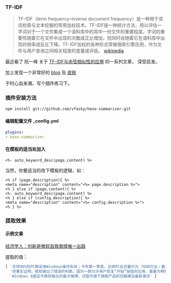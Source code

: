 
### TF-IDF

> TF-IDF（term frequency–inverse document frequency）是一种用于资讯检索与文本挖掘的常用加权技术。TF-IDF是一种统计方法，用以评估一字词对于一个文件集或一个语料库中的其中一份文件的重要程度。字词的重要性随着它在文件中出现的次数成正比增加，但同时会随着它在语料库中出现的频率成反比下降。TF-IDF加权的各种形式常被搜索引擎应用，作为文件与用户查询之间相关程度的度量或评级。 [wikipedia](http://zh.wikipedia.org/wiki/TF-IDF)

最近看了 阮一峰 关于 [TF-IDF与余弦相似性的应用](http://www.ruanyifeng.com/blog/2013/03/tf-idf.html) 的一系列文章， 深受启发。


加上发现一个非常好的 [blog](http://zespia.tw/hexo/) 及 [皮肤](https://github.com/yhben/hexo-theme-memoir)


于时心血来潮，写个插件练习下。
<!--more-->

### 插件安装方法

``` sh
npm install git://github.com/vfasky/hexo-summarizer.git
```

#### 编辑配置文件  _config.yml 

``` yaml
plugins:
- hexo-summarizer
```

#### 在模板的适当处加入

``` ejs
<%- auto_keyword_desc(page.content) %>
```

当然，你要适当的改下模板的逻辑，如：

``` ejs
<% if (page.description){ %>
<meta name="description" content="<%= page.description %>">
<% } else if (page.content){ %>
<%- auto_keyword_desc(page.content) %>
<% } else if (config.description){ %>
<meta name="description" content="<%= config.description %>">
<% } %>
```
### 提取效果

#### 示例文章

[经济学人：创新是微软自我救赎唯一出路](http://cnbeta.cnodejs.net/show-237716)

提取的值：

``` js
[ '全球90%的PC都采用Windows操作系统；今年第一季度，全球PC出货量约为 7600万台；截至目前，微软共售出1亿份Windows 8许可，也就是说，Windows 7和Windows 8两款Windows操作系统正在共存；在鲍尔默的任期内，微软营收增长了近三倍，从2001年的253亿美元升至2012年的737亿美元',
  '但事实证明，微软做出了错误的判断，因为一款允许用户恢复“开始”按钮的应用，是最为畅销的Windows 8应用之一',
  'Windows 8是迄今微软做出的最大赌博，试图令旗下旗舰产品抓住触摸设备新潮流' ]
```
